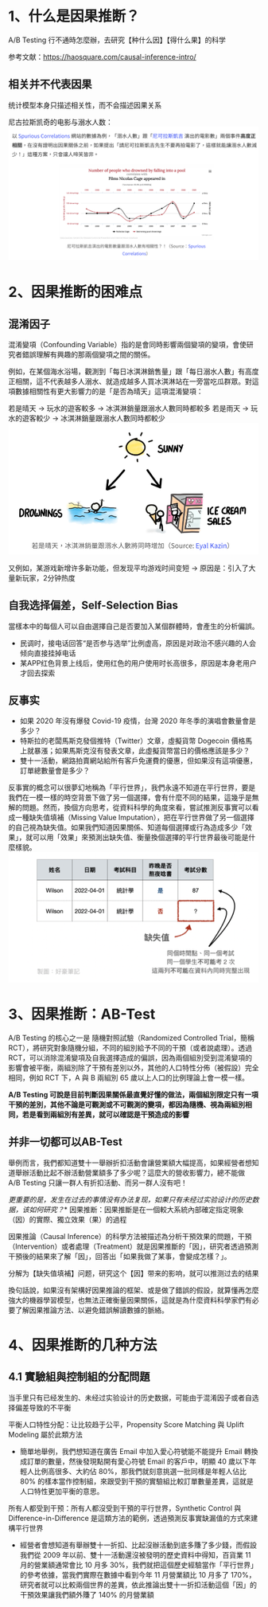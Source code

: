 # 1、什么是因果推断？
A/B Testing 行不通時怎麼辦，去研究【种什么因】【得什么果】的科学

参考文献：https://haosquare.com/causal-inference-intro/

## 相关并不代表因果
统计模型本身只描述相关性，而不会描述因果关系

尼古拉斯凯奇的电影与溺水人数：
![Alt text](image-1.png)

# 2、因果推断的困难点
## 混淆因子
混淆變項（Confounding Variable）指的是會同時影響兩個變項的變項，會使研究者錯誤理解有興趣的那兩個變項之間的關係。

例如，在某個海水浴場，觀測到「每日冰淇淋銷售量」跟「每日溺水人數」有高度正相關，這不代表越多人溺水、就造成越多人買冰淇淋站在一旁當吃瓜群眾。對這項數據相關性有更大影響力的是「是否為晴天」這項混淆變項：

若是晴天 -> 玩水的遊客較多 -> 冰淇淋銷量跟溺水人數同時都較多
若是雨天 -> 玩水的遊客較少 -> 冰淇淋銷量跟溺水人數同時都較少
![Alt text](image-2.png)

又例如，某游戏新增许多新功能，但发现平均游戏时间变短 → 原因是：引入了大量新玩家，2分钟热度

## 自我选择偏差，Self-Selection Bias
當樣本中的每個人可以自由選擇自己是否要加入某個群體時，會產生的分析偏誤。

- 民调时，接电话回答“是否参与选举”比例虚高，原因是对政治不感兴趣的人会倾向直接挂掉电话
- 某APP红色背景上线后，使用红色的用户使用时长高很多，原因是本身老用户才回去探索

## 反事实
- 如果 2020 年沒有爆發 Covid-19 疫情，台灣 2020 年冬季的演唱會數量會是多少？
- 特斯拉的老闆馬斯克發個推特（Twitter）文章，虛擬貨幣 Dogecoin 價格馬上就暴漲；如果馬斯克沒有發表文章，此虛擬貨幣當日的價格應該是多少？
- 雙十一活動，網路拍賣網站給所有客戶免運費的優惠，但如果沒有這項優惠，訂單總數量會是多少？

反事實的概念可以很夢幻地稱為「平行世界」，我們永遠不知道在平行世界，要是我們在一模一樣的時空背景下做了另一個選擇，會有什麼不同的結果，這幾乎是無解的問題。然而，換個方向思考，從資料科學的角度來看，嘗試推測反事實可以看成一種缺失值填補（Missing Value Imputation），把在平行世界做了另一個選擇的自己視為缺失值。如果我們知道因果關係、知道每個選擇或行為造成多少「效果」，就可以用「效果」來預測出缺失值、衡量換個選擇的平行世界最後可能是什麼樣貌。
![Alt text](image-7.png)

# 3、因果推断：AB-Test
A/B Testing 的核心之一是 隨機對照試驗（Randomized Controlled Trial，簡稱 RCT），將研究對象隨機分組，不同的組別給予不同的干預（或者說處理）。透過 RCT，可以消除混淆變項及自我選擇造成的偏誤，因為兩個組別受到混淆變項的影響會被平衡，兩組別除了干預有差別以外，其他的人口特性分佈（被假設）完全相同，例如 RCT 下，A 與 B 兩組別 65 歲以上人口的比例理論上會一模一樣。

**A/B Testing 可說是目前判斷因果關係最直覺好懂的做法，兩個組別限定只有一項干預的差別，其他不論是可觀測或不可觀測的變項，都因為隨機、視為兩組別相同，若是看到兩組別有差異，就可以確認是干預造成的影響**

## 并非一切都可以AB-Test
舉例而言，我們都知道雙十一舉辦折扣活動會讓營業額大幅提高，如果經營者想知道舉辦活動比起不辦活動營業額多了多少呢？這麼大的營收影響力，總不能做 A/B Testing 只讓一群人有折扣活動、而另一群人沒有吧！

**更重要的是*，发生在过去的事情没有办法复现，如果只有未经过实验设计的历史数据，该如何研究？**
因果推断：因果推斷是在一個較大系統內部確定指定現象（因）的實際、獨立效果（果）的過程

因果推論（Causal Inference）的科學方法被描述為分析干預效果的問題，干預（Intervention）或者處理（Treatment）就是因果推斷的「因」，研究者透過預測干預後的結果來了解「因」，回答出「如果我做了某事，會變成怎樣？」。

分解为【缺失值填補】问题，研究这个【因】带来的影响，就可以推测过去的结果

換句話說，如果沒有架構好因果推論的框架、或是做了錯誤的假設，就算懂再怎麼強大的機器學習模型，也無法正確衡量因果關係，這就是為什麼資料科學家們有必要了解因果推論方法、以避免錯誤解讀數據的脈絡。

# 4、因果推断的几种方法
## 4.1 實驗組與控制組的分配問題
当手里只有已经发生的、未经过实验设计的历史数据，可能由于混淆因子或者自选择偏差导致的不平衡

平衡人口特性分配：让比较趋于公平，Propensity Score Matching 與 Uplift Modeling 屬於此類方法
- 簡單地舉例，我們想知道在廣告 Email 中加入愛心符號能不能提升 Email 轉換成訂單的數量，然後發現點開有愛心符號 Email 的客戶中，明顯 40 歲以下年輕人比例高很多、大約佔 80%，那我們就刻意挑選一批同樣是年輕人佔比 80% 的樣本當作控制組，來跟受到干預的實驗組比較訂單數量差異，這就是人口特性更加平衡的意思。

所有人都受到干预：所有人都沒受到干預的平行世界，Synthetic Control 與 Difference-in-Difference 是這類方法的範例，透過預測反事實缺漏值的方式來建構平行世界
- 經營者會想知道有舉辦雙十一折扣、比起沒辦活動到底多賺了多少錢，而假設我們從 2009 年以前、雙十一活動還沒被發明的歷史資料中得知，百貨業 11 月的營業額通常會比 10 月多 30%，我們就把這個歷史經驗當作「平行世界」的參考依據，當我們實際在數據中看到今年 11 月營業額比 10 月多了 170%，研究者就可以比較兩個世界的差異，依此推論出雙十一折扣活動這個「因」的干預效果讓我們額外賺了 140% 的月營業額